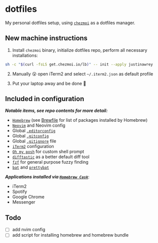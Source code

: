 # dotfiles
My personal dotfiles setup, using [`chezmoi`](https://www.chezmoi.io/) as a dotfiles manager.

## New machine instructions

1. Install `chezmoi` binary, initialize dotfiles repo, perform all necessary installations:
```bash
sh -c "$(curl -fsLS get.chezmoi.io/lb)" -- init --apply justinawrey
```

2. Manually :open_mouth: open iTerm2 and select `~/.iterm2.json` as default profile

3. Put your laptop away and be done :beers:

## Included in configuration
**_Notable items, see repo contents for more detail:_**

* [`Homebrew`](https://brew.sh/) (see [Brewfile](./dot_Brewfile) for list of packages installed by Homebrew)
* [`Neovim`](https://neovim.io/) and Neovim config
* Global [`.editorconfig`](https://editorconfig.org/)
* Global [`.gitconfig`](https://git-scm.com/docs/git-config)
* Global [`.gitignore`](https://git-scm.com/docs/gitignore/en) file
* [`iTerm2`](https://iterm2.com/) configuration
* [`Oh my posh`](https://ohmyposh.dev/) for custom shell prompt
* [`difftastic`](https://github.com/Wilfred/difftastic) as a better default diff tool
* [`fzf`](https://github.com/junegunn/fzf) for general purpose fuzzy finding
* [`bat`](https://github.com/sharkdp/bat) and [`prettybat`](https://github.com/eth-p/bat-extras/blob/master/doc/prettybat.md)

**_Applications installed via [`Homebrew Cask`](https://github.com/Homebrew/homebrew-cask)_**:
* iTerm2
* Spotify
* Google Chrome
* Messenger

## Todo
- [ ] add nvim config
- [ ] add script for installing homebrew and homebrew bundle
